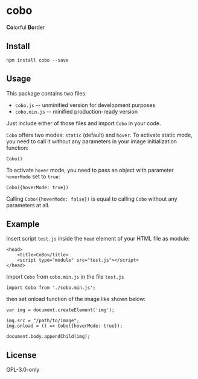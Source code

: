 # cobo
**Co**lorful **Bo**rder

## Install
```
npm install cobo --save
```

## Usage

This package contains two files:

 * `cobo.js` -- unminified version for development purposes
 * `cobo.min.js` -- minified production-ready version

Just include either of those files and import `Cobo` in your code.

`Cobo` offers two modes: `static` (default) and `hover`. To activate static mode, you need to call it without any parameters in your image initialization function:

```
Cobo()
```

To activate `hover` mode, you need to pass an object with parameter `hoverMode` set to `true`: 

```
Cobo({hoverMode: true})
```

Calling `Cobo({hoverMode: false})` is equal to calling `Cobo` without any parameters at all.

## Example

Insert script `test.js` inside the `head` element of your HTML file as module:

```
<head>
    <title>CoBo</title>
    <script type="module" src="test.js"></script>
</head>
```

Import `Cobo` from `cobo.min.js` in the file `test.js` 

```
import Cobo from './cobo.min.js';
```

then set onload function of the image like shown below:

```
var img = document.createElement('img');

img.src = "/path/to/image";
img.onload = () => Cobo({hoverMode: true});

document.body.appendChild(img);
```

## License
GPL-3.0-only
